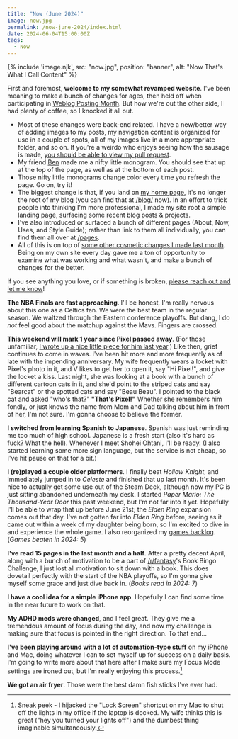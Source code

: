 ```yaml
---
title: "Now (June 2024)"
image: now.jpg
permalink: /now-june-2024/index.html
date: 2024-06-04T15:00:00Z
tags: 
  - Now
---
```


{% include 'image.njk',
  src: "now.jpg",
  position: "banner",
  alt: "Now That's What I Call Content"
%}

First and foremost, **welcome to my somewhat revamped website**. I've been meaning to make a bunch of changes for ages, then held off when participating in [Weblog Posting Month](/categories/#weblogpomo-2024). But how we're out the other side, I had plenty of coffee, so I knocked it all out.

- Most of these changes were back-end related. I have a new/better way of adding images to my posts, my navigation content is organized for use in a couple of spots, all of my images live in a more appropriate folder, and so on. If you're a weirdo who enjoys seeing how the sausage is made, [you should be able to view my pull request](https://github.com/niclake/niclake.github.io/pull/18).
- My friend [Ben](https://bencardy.co.uk) made me a nifty little monogram. You should see that up at the top of the page, as well as at the bottom of each post.
- Those nifty little monograms change color every time you refresh the page. Go on, try it!
- The biggest change is that, if you land on [my home page](/), it's no longer the root of my blog (you can find that at [/blog/](/blog/) now). In an effort to trick people into thinking I'm more professional, I made my site root a simple landing page, surfacing some recent blog posts & projects.
- I've also introduced or surfaced a bunch of different pages (About, Now, Uses, and Style Guide); rather than link to them all individually, you can find them all over at [/pages](/pages/).
- All of this is on top of [some other cosmetic changes I made last month](/changes/). Being on my own site every day gave me a ton of opportunity to examine what was working and what wasn't, and make a bunch of changes for the better.

If you see anything you love, or if something is broken, [please reach out and let me know](/hello/)!

**The NBA Finals are fast approaching**. I'll be honest, I'm really nervous about this one as a Celtics fan. We were the best team in the regular season. We waltzed through the Eastern conference playoffs. But dang, I do *not* feel good about the matchup against the Mavs. Fingers are crossed.

**This weekend will mark 1 year since Pixel passed away**. (For those unfamiliar, [I wrote up a nice little piece for him last year](/pixel/).) Like then, grief continues to come in waves. I've been hit more and more frequently as of late with the impending anniversary. My wife frequently wears a locket with Pixel's photo in it, and V likes to get her to open it, say "Hi Pixel!", and give the locket a kiss. Last night, she was looking at a book with a bunch of different cartoon cats in it, and she'd point to the striped cats and say "Bearcat" or the spotted cats and say "Beau Beau". I pointed to the black cat and asked "who's that?" **"That's Pixel!"** Whether she remembers him fondly, or just knows the name from Mom and Dad talking about him in front of her, I'm not sure. I'm gonna choose to believe the former.

**I switched from learning Spanish to Japanese**. Spanish was just reminding me too much of high school. Japanese is a fresh start (also it's hard as fuck? What the hell). Whenever I meet Shohei Ohtani, I'll be ready. (I also started learning some more sign language, but the service is not cheap, so I've hit pause on that for a bit.)

**I (re)played a couple older platformers**. I finally beat *Hollow Knight*, and immediately jumped in to *Celeste* and finished that up last month. It's been nice to actually get some use out of the Steam Deck, although now my PC is just sitting abandoned underneath my desk. I started *Paper Mario: The Thousand-Year Door* this past weekend, but I'm not far into it yet. Hopefully I'll be able to wrap that up before June 21st; the *Elden Ring* expansion comes out that day. I've not gotten far into *Elden Ring* before, seeing as it came out within a week of my daughter being born, so I'm excited to dive in and experience the whole game. I also reorganized my [games backlog](https://docs.google.com/spreadsheets/d/1zg-SOYI8DlH-ibSNslfPtq0xJB4sEMb_7OHKbq2qclk/edit#gid=1698105614). (*Games beaten in 2024: 5*)

**I've read 15 pages in the last month and a half**. After a pretty decent April, along with a bunch of motivation to be a part of [/r/fantasy](https://www.reddit.com/r/Fantasy/)'s Book Bingo Challenge, I just lost all motivation to sit down with a book. This does dovetail perfectly with the start of the NBA playoffs, so I'm gonna give myself some grace and just dive back in. (*Books read in 2024: 7*)

**I have a cool idea for a simple iPhone app**. Hopefully I can find some time in the near future to work on that.

**My ADHD meds were changed**, and I feel great. They give me a tremendous amount of focus during the day, and now my challenge is making sure that focus is pointed in the right direction. To that end...

**I've been playing around with a lot of automation-type stuff** on my iPhone and Mac, doing whatever I can to set myself up for success on a daily basis. I'm going to write more about that here after I make sure my Focus Mode settings are ironed out, but I'm really enjoying this process.[^1]

[^1]: Sneak peek - I hijacked the "Lock Screen" shortcut on my Mac to shut off the lights in my office if the laptop is docked. My wife thinks this is great ("hey you turned your lights off") and the dumbest thing imaginable simultaneously.

**We got an air fryer**. Those were the best damn fish sticks I've ever had.
